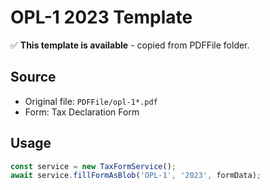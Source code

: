 # OPL-1 2023 Template

✅ **This template is available** - copied from PDFFile folder.

## Source
- Original file: `PDFFile/opl-1*.pdf`
- Form: Tax Declaration Form

## Usage
```typescript
const service = new TaxFormService();
await service.fillFormAsBlob('OPL-1', '2023', formData);
```
